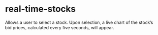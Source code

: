 # real-time-stocks
Allows a user to select a stock. Upon selection, a live chart of the stock’s bid prices, calculated every five seconds, will appear.
